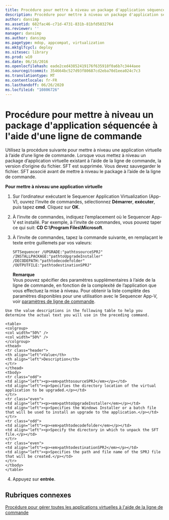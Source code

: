 ```yaml
---
title: Procédure pour mettre à niveau un package d'application séquencée à l'aide d'une ligne de commande
description: Procédure pour mettre à niveau un package d'application séquencée à l'aide d'une ligne de commande
author: dansimp
ms.assetid: 682fac46-c71d-4731-831b-81bfd5032764
ms.reviewer: ''
manager: dansimp
ms.author: dansimp
ms.pagetype: mdop, appcompat, virtualization
ms.mktglfcycl: deploy
ms.sitesec: library
ms.prod: w10
ms.date: 06/16/2016
ms.openlocfilehash: eade2ced43852419176f635918f0a6b7c3444aee
ms.sourcegitcommit: 354664bc527d93f80687cd2eba70d1eea024c7c3
ms.translationtype: MT
ms.contentlocale: fr-FR
ms.lasthandoff: 06/26/2020
ms.locfileid: "10806726"
---
```

# Procédure pour mettre à niveau un package d'application séquencée à l'aide d'une ligne de commande


Utilisez la procédure suivante pour mettre à niveau une application virtuelle à l’aide d’une ligne de commande. Lorsque vous mettez à niveau un package d’application virtuelle existant à l’aide de la ligne de commande, la version d’origine du fichier. SFT est supprimée. Vous devez sauvegarder le fichier. SFT associé avant de mettre à niveau le package à l’aide de la ligne de commande.

**Pour mettre à niveau une application virtuelle**

1.  Sur l’ordinateur exécutant le Sequencer Application Virtualization (App-V), ouvrez l’invite de commandes, sélectionnez **Démarrer**, **exécuter**, puis tapez **cmd**. Cliquez sur **OK**.

2.  À l’invite de commandes, indiquez l’emplacement où le Sequencer App-V est installé. Par exemple, à l’invite de commandes, vous pouvez taper ce qui suit: **CD C:\\Program Files\\Microsoft**.

3.  À l’invite de commandes, tapez la commande suivante, en remplaçant le texte entre guillemets par vos valeurs:

    `SFTSequencer /UPGRADE:"pathtosourceSPRJ" /INSTALLPACKAGE:"pathtoUpgradeInstaller" /DECODEPATH:"pathtodecodefolder" /OUTPUTFILE:"pathtodestinationSPRJ"`

    **Remarque**  
    Vous pouvez spécifier des paramètres supplémentaires à l’aide de la ligne de commande, en fonction de la complexité de l’application que vous effectuez la mise à niveau. Pour obtenir la liste complète des paramètres disponibles pour une utilisation avec le Sequencer App-V, voir [paramètres de ligne de commande](command-line-parameters.md).



~~~
Use the value descriptions in the following table to help you determine the actual text you will use in the preceding command.

<table>
<colgroup>
<col width="50%" />
<col width="50%" />
</colgroup>
<thead>
<tr class="header">
<th align="left">Value</th>
<th align="left">Description</th>
</tr>
</thead>
<tbody>
<tr class="odd">
<td align="left"><p><em>pathtosourceSPRJ</em></p></td>
<td align="left"><p>Specifies the directory location of the virtual application to be upgraded.</p></td>
</tr>
<tr class="even">
<td align="left"><p><em>pathtoUpgradeInstaller</em></p></td>
<td align="left"><p>Specifies the Windows Installer or a batch file that will be used to install an upgrade to the application.</p></td>
</tr>
<tr class="odd">
<td align="left"><p><em>pathtodecodefolder</em></p></td>
<td align="left"><p>Specify the directory in which to unpack the SFT file.</p></td>
</tr>
<tr class="even">
<td align="left"><p><em>pathtodestinationSPRJ</em></p></td>
<td align="left"><p>Specifies the path and file name of the SPRJ file that will be created.</p></td>
</tr>
</tbody>
</table>
~~~



4. Appuyez sur **entrée**.

## Rubriques connexes


[Procédure pour gérer toutes les applications virtuelles à l'aide de la ligne de commande](how-to-manage-virtual-applications-using-the-command-line.md)









